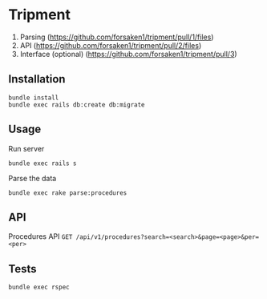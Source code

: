 # Tripment

1. Parsing (https://github.com/forsaken1/tripment/pull/1/files)
2. API (https://github.com/forsaken1/tripment/pull/2/files)
3. Interface (optional) (https://github.com/forsaken1/tripment/pull/3)

## Installation

```shell
bundle install
bundle exec rails db:create db:migrate
```

## Usage

Run server

```
bundle exec rails s
```

Parse the data

```
bundle exec rake parse:procedures
```

## API

Procedures API `GET /api/v1/procedures?search=<search>&page=<page>&per=<per>`

## Tests

```
bundle exec rspec
```
